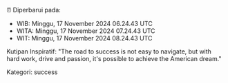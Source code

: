 ⏰ Diperbarui pada:
- WIB: Minggu, 17 November 2024 06.24.43 UTC
- WITA: Minggu, 17 November 2024 07.24.43 UTC
- WIT: Minggu, 17 November 2024 08.24.43 UTC

Kutipan Inspiratif:
"The road to success is not easy to navigate, but with hard work, drive and passion, it's possible to achieve the American dream."


Kategori: success


